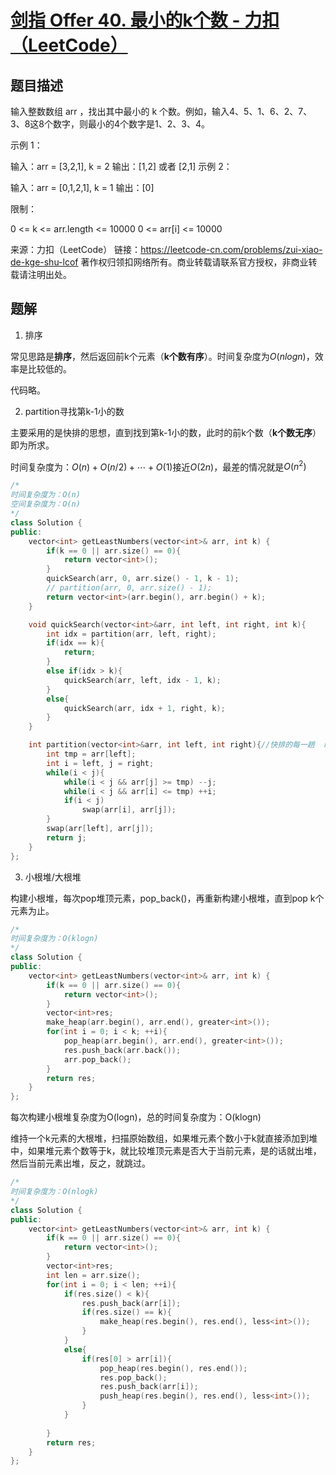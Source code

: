 # [剑指 Offer 40. 最小的k个数 - 力扣（LeetCode）](https://leetcode-cn.com/problems/zui-xiao-de-kge-shu-lcof/)

## 题目描述

输入整数数组 arr ，找出其中最小的 k 个数。例如，输入4、5、1、6、2、7、3、8这8个数字，则最小的4个数字是1、2、3、4。

 

示例 1：

输入：arr = [3,2,1], k = 2
输出：[1,2] 或者 [2,1]
示例 2：

输入：arr = [0,1,2,1], k = 1
输出：[0]


限制：

0 <= k <= arr.length <= 10000
0 <= arr[i] <= 10000

来源：力扣（LeetCode）
链接：https://leetcode-cn.com/problems/zui-xiao-de-kge-shu-lcof
著作权归领扣网络所有。商业转载请联系官方授权，非商业转载请注明出处。

## 题解

1. 排序

常见思路是**排序**，然后返回前k个元素（**k个数有序**）。时间复杂度为$O(nlogn)$，效率是比较低的。

代码略。



2. partition寻找第k-1小的数

主要采用的是快排的思想，直到找到第k-1小的数，此时的前k个数（**k个数无序**）即为所求。

时间复杂度为：$O(n) + O(n / 2) + \cdots + O(1)$接近$O(2n)$，最差的情况就是$O(n^2)$

```cpp
/*
时间复杂度为：O(n)
空间复杂度为：O(n)
*/
class Solution {
public:
    vector<int> getLeastNumbers(vector<int>& arr, int k) {
        if(k == 0 || arr.size() == 0){
            return vector<int>();
        }
        quickSearch(arr, 0, arr.size() - 1, k - 1);
        // partition(arr, 0, arr.size() - 1);
        return vector<int>(arr.begin(), arr.begin() + k);
    }

    void quickSearch(vector<int>&arr, int left, int right, int k){
        int idx = partition(arr, left, right);
        if(idx == k){
            return;
        }
        else if(idx > k){
            quickSearch(arr, left, idx - 1, k);
        }
        else{
            quickSearch(arr, idx + 1, right, k);
        }
    }

    int partition(vector<int>&arr, int left, int right){//快排的每一趟  时间复杂度为O(right - left + 1)
        int tmp = arr[left];
        int i = left, j = right;
        while(i < j){
            while(i < j && arr[j] >= tmp) --j;
            while(i < j && arr[i] <= tmp) ++i;
            if(i < j)
                swap(arr[i], arr[j]);
        }
        swap(arr[left], arr[j]);
        return j;
    }
};
```

3. 小根堆/大根堆

构建小根堆，每次pop堆顶元素，pop_back()，再重新构建小根堆，直到pop k个元素为止。

```cpp
/*
时间复杂度为：O(klogn)
*/
class Solution {
public:
    vector<int> getLeastNumbers(vector<int>& arr, int k) {
        if(k == 0 || arr.size() == 0){
            return vector<int>();
        }
        vector<int>res;
        make_heap(arr.begin(), arr.end(), greater<int>());
        for(int i = 0; i < k; ++i){
            pop_heap(arr.begin(), arr.end(), greater<int>());
            res.push_back(arr.back());
            arr.pop_back();
        }
        return res;
    }
};
```

每次构建小根堆复杂度为O(logn)，总的时间复杂度为：O(klogn)



维持一个k元素的大根堆，扫描原始数组，如果堆元素个数小于k就直接添加到堆中，如果堆元素个数等于k，就比较堆顶元素是否大于当前元素，是的话就出堆，然后当前元素出堆，反之，就跳过。

```cpp
/*
时间复杂度为：O(nlogk)
*/
class Solution {
public:
    vector<int> getLeastNumbers(vector<int>& arr, int k) {
        if(k == 0 || arr.size() == 0){
            return vector<int>();
        }
        vector<int>res;
        int len = arr.size();
        for(int i = 0; i < len; ++i){
            if(res.size() < k){
                res.push_back(arr[i]);
                if(res.size() == k){
                    make_heap(res.begin(), res.end(), less<int>());
                }
            }
            else{
                if(res[0] > arr[i]){
                    pop_heap(res.begin(), res.end());
                    res.pop_back();
                    res.push_back(arr[i]);
                    push_heap(res.begin(), res.end(), less<int>()); 
                }
            }
            
        }
        return res;
    }
};
```

